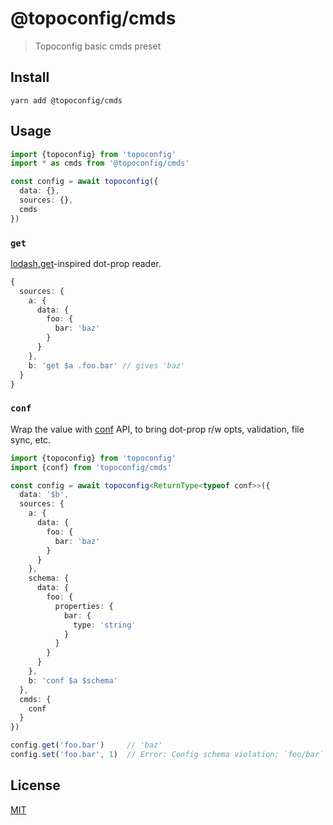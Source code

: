 # @topoconfig/cmds
> Topoconfig basic cmds preset

## Install
```shell
yarn add @topoconfig/cmds
```

## Usage
```ts
import {topoconfig} from 'topoconfig'
import * as cmds from '@topoconfig/cmds'

const config = await topoconfig({
  data: {},
  sources: {},
  cmds
})
```
### `get`
[lodash.get](https://www.npmjs.com/package/lodash.get)-inspired dot-prop reader.
```ts
{
  sources: {
    a: {
      data: {
        foo: {
          bar: 'baz'
        }
      }
    },
    b: 'get $a .foo.bar' // gives 'baz'
  }
}
```

### `conf`
Wrap the value with [conf](https://github.com/sindresorhus/conf/) API, to bring dot-prop r/w opts, validation, file sync, etc.

```ts
import {topoconfig} from 'topoconfig'
import {conf} from 'topoconfig/cmds'

const config = await topoconfig<ReturnType<typeof conf>>({
  data: '$b',
  sources: {
    a: {
      data: {
        foo: {
          bar: 'baz'
        }
      }
    },
    schema: {
      data: {
        foo: {
          properties: {
            bar: {
              type: 'string'
            }
          }
        }
      }
    },
    b: 'conf $a $schema'
  },
  cmds: {
    conf
  }
})

config.get('foo.bar')     // 'baz'
config.set('foo.bar', 1)  // Error: Config schema violation: `foo/bar` must be string
```

## License
[MIT](./LICENSE)
